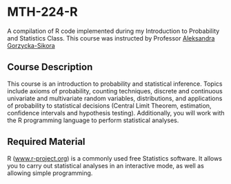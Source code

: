# MTH-224-R
A compilation of R code implemented during my Introduction to Probability and Statistics Class. 
This course was instructed by Professor [Aleksandra Gorzycka-Sikora](https://www.linkedin.com/in/aleksandra-gorzycka-sikora-14291a138)

## Course Description
This course is an introduction to probability and statistical inference. Topics include axioms of probability, counting techniques, discrete and continuous univariate and multivariate random variables, distributions, and applications of probability to statistical decisions (Central Limit Theorem, estimation, confidence intervals and hypothesis testing). Additionally, you will work with the R programming language to perform statistical analyses.

## Required Material 
R (www.r-project.org) is a commonly used free Statistics software. It allows you to carry out statistical analyses in an interactive mode, as well as allowing simple programming.

